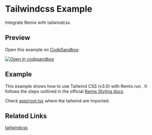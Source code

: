 # Tailwindcss Example

Integrate Remix with tailwindcss.

## Preview

Open this example on [CodeSandbox](https://codesandbox.com):


[![Open in codesandbox](https://codesandbox.io/static/img/play-codesandbox.svg)](https://codesandbox.io/s/github/remix-run/remix/tree/main/examples/with-tailwindcss)

## Example

This example shows how to use Tailwind CSS (v3.0) with Remix.run . It follows the steps outlined in the official [Remix Styling docs](https://remix.run/docs/en/v1/guides/styling#tailwind).

Check [app/root.tsx](./app/root.tsx) where the tailwind are imported.

## Related Links

[tailwindcss](https:/tailwindcss.com)